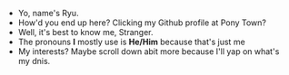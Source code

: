 - Yo, name's Ryu.
- How'd you end up here? Clicking my Github profile at Pony Town?
- Well, it's best to know me, Stranger.
- The pronouns **I** mostly use is **He/Him** because that's just me
- My interests? Maybe scroll down abit more because I'll yap on what's my dnis.

                        
